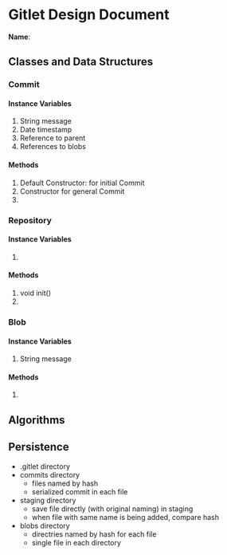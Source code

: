 # Gitlet Design Document

**Name**:

## Classes and Data Structures

### Commit

#### Instance Variables

1. String message
2. Date timestamp
3. Reference to parent
4. References to blobs

#### Methods

1. Default Constructor: for initial Commit
2. Constructor for general Commit
3. 

### Repository

#### Instance Variables

1. 

#### Methods

1. void init()
2. 

### Blob

#### Instance Variables

1. String message

#### Methods

1.


## Algorithms

## Persistence
* .gitlet directory
* commits directory
  * files named by hash
  * serialized commit in each file
* staging directory
  * save file directly (with original naming) in staging
  * when file with same name is being added, compare hash
* blobs directory
  * directries named by hash for each file
  * single file in each directory

